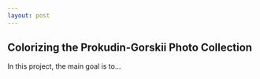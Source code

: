 ```yaml
---
layout: post
---
```


## Colorizing the Prokudin-Gorskii Photo Collection

In this project, the main goal is to...
